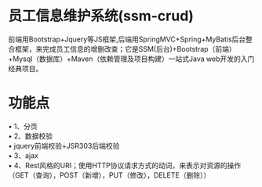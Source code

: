 # 员工信息维护系统(ssm-crud)
前端用Bootstrap+Jquery等JS框架,后端用SpringMVC+Spring+MyBatis后台整合框架，来完成员工信息的增删改查；它是SSM(后台)+Bootstrap（前端）+Mysql（数据库）+Maven（依赖管理及项目构建）一站式Java web开发的入门经典项目。
# 功能点
• 1、分页  
• 2、数据校验  
• jquery前端校验+JSR303后端校验  
• 3、ajax  
• 4、Rest风格的URI；使用HTTP协议请求方式的动词，来表示对资源的操作（GET（查询），POST（新增），PUT（修改），DELETE（删除））  

